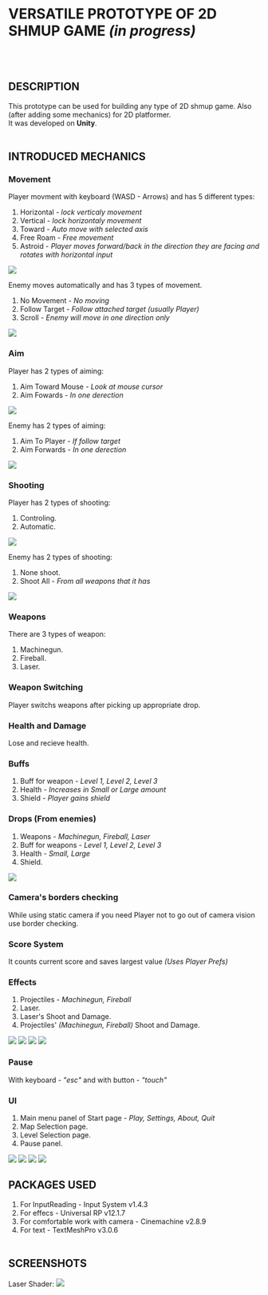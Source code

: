 # **VERSATILE PROTOTYPE OF 2D SHMUP GAME** *(in progress)*
<br><br>

## **DESCRIPTION**


This prototype can be used for building any type of 2D shmup game. Also (after adding some mechanics) for 2D platformer.<br>
It was developed on **Unity**.
<br><br>

## **INTRODUCED MECHANICS**
### **Movement**
Player movment with keyboard (WASD - Arrows) and has 5 different types:  
1. Horizontal - *lock verticaly movement*
2. Vertical - *lock horizontaly movement*
3. Toward - *Auto move with selected axis*
4. Free Roam - *Free movement*
5. Astroid - *Player moves forward/back in the direction they are facing and rotates with horizontal input*

![](https://github.com/shakur-farit/Schmup-Prototype/blob/main/Screenshots/MovePlayer.jpg)

Enemy moves automatically and has 3 types of movement. 
1. No Movement - *No moving*
2. Follow Target - *Follow attached target (usually Player)*
3. Scroll - *Enemy will move in one direction only*

![](https://github.com/shakur-farit/Schmup-Prototype/blob/main/Screenshots/MoveEn.png)

### **Aim**
Player has 2 types of aiming:
1. Aim Toward Mouse - *Look at mouse cursor*
2. Aim Fowards - *In one derection*

![](https://github.com/shakur-farit/Schmup-Prototype/blob/main/Screenshots/AimPlayer.jpg)

Enemy has 2 types of aiming:
1. Aim To Player - *If follow target*
2. Aim Forwards - *In one derection*

![](https://github.com/shakur-farit/Schmup-Prototype/blob/main/Screenshots/AimEnem.jpg)

### **Shooting**
Player has 2 types of shooting: 
1. Controling.
2. Automatic.

![](https://github.com/shakur-farit/Schmup-Prototype/blob/main/Screenshots/ShootPlayer.jpg)
   
Enemy has 2 types of shooting:
1. None shoot.
2. Shoot All - *From all weapons that it has*

![](https://github.com/shakur-farit/Schmup-Prototype/blob/main/Screenshots/ShootEnemy.jpg)

### **Weapons**
There are 3 types of weapon:
1. Machinegun. 
2. Fireball.
3. Laser.

### **Weapon Switching**
Player switchs weapons after picking up appropriate drop.

### **Health and Damage**
Lose and recieve health.

### **Buffs**
1. Buff for weapon - *Level 1, Level 2, Level 3*
2. Health - *Increases in Small or Large amount*
3. Shield - *Player gains shield*

### **Drops (From enemies)**
1. Weapons - *Machinegun, Fireball, Laser*
2. Buff for weapons - *Level 1, Level 2, Level 3*
3. Health - *Small, Large*
4. Shield.

![](https://github.com/shakur-farit/Schmup-Prototype/blob/main/Screenshots/Drop.jpg)

### **Camera's borders checking**
While using static camera if you need Player not to go out of camera vision use border checking.

### **Score System**
It counts current score and saves largest value *(Uses Player Prefs)*

### **Effects**
1. Projectiles - *Machinegun, Fireball*
2. Laser.
3. Laser's Shoot and Damage.
4. Projectiles' *(Machinegun, Fireball)* Shoot and Damage.

![](https://github.com/shakur-farit/Schmup-Prototype/blob/main/Screenshots/MachinegunEffectsDamageAndShoot.jpg)
![](https://github.com/shakur-farit/Schmup-Prototype/blob/main/Screenshots/FireballShootEffect.jpg)
![](https://github.com/shakur-farit/Schmup-Prototype/blob/main/Screenshots/FireballDamageEffect.jpg)
![](https://github.com/shakur-farit/Schmup-Prototype/blob/main/Screenshots/Laser.jpg)

### **Pause**
With keyboard - *"esc"* and with button - *"touch"*

### **UI**
1. Main menu panel of Start page - *Play, Settings, About, Quit*
2. Map Selection page.
3. Level Selection page.
4. Pause panel.

![](https://github.com/shakur-farit/Schmup-Prototype/blob/main/Screenshots/MainMenu.jpg)
![](https://github.com/shakur-farit/Schmup-Prototype/blob/main/Screenshots/pause.jpg)
![](https://github.com/shakur-farit/Schmup-Prototype/blob/main/Screenshots/Map%20selection.jpg)
![](https://github.com/shakur-farit/Schmup-Prototype/blob/main/Screenshots/Level%20selection.jpg)

## **PACKAGES USED**
1. For InputReading - Input System v1.4.3
2. For effecs - Universal RP v12.1.7
3. For comfortable work with camera - Cinemachine v2.8.9
4. For text - TextMeshPro v3.0.6
<br><br>

## **SCREENSHOTS**

Laser Shader:
![](https://github.com/shakur-farit/Schmup-Prototype/blob/main/Screenshots/Laser%20shader.jpg)
